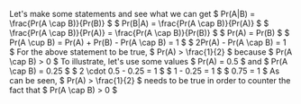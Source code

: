 Let's make some statements and see what we can get
$ Pr(A|B) = \frac{Pr(A \cap B)}{Pr(B)} $
$ Pr(B|A) = \frac{Pr(A \cap B)}{Pr(A)} $
$ \frac{Pr(A \cap B)}{Pr(A)} = \frac{Pr(A \cap B)}{Pr(B)} $
$ Pr(A) = Pr(B) $
$ Pr(A \cup B) = Pr(A) + Pr(B) - Pr(A \cap B) = 1 $
$ 2Pr(A) - Pr(A \cap B) = 1 $
For the above statement to be true, $ Pr(A) > \frac{1}{2} $ because $ Pr(A \cap B) > 0 $
To illustrate, let's use some values
$ Pr(A) = 0.5 $ and $ Pr(A \cap B) = 0.25 $
$ 2 \cdot 0.5 - 0.25 = 1 $
$ 1 - 0.25 = 1 $
$ 0.75 = 1 $
As can be seen, $ Pr(A) > \frac{1}{2} $ needs to be true in order to counter the fact that $ Pr(A \cap B) > 0 $
